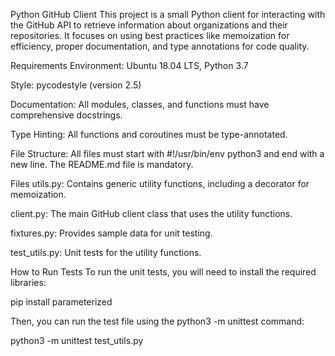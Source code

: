 Python GitHub Client
This project is a small Python client for interacting with the GitHub API to retrieve information about organizations and their repositories. It focuses on using best practices like memoization for efficiency, proper documentation, and type annotations for code quality.

Requirements
Environment: Ubuntu 18.04 LTS, Python 3.7

Style: pycodestyle (version 2.5)

Documentation: All modules, classes, and functions must have comprehensive docstrings.

Type Hinting: All functions and coroutines must be type-annotated.

File Structure: All files must start with #!/usr/bin/env python3 and end with a new line. The README.md file is mandatory.

Files
utils.py: Contains generic utility functions, including a decorator for memoization.

client.py: The main GitHub client class that uses the utility functions.

fixtures.py: Provides sample data for unit testing.

test_utils.py: Unit tests for the utility functions.

How to Run Tests
To run the unit tests, you will need to install the required libraries:

pip install parameterized

Then, you can run the test file using the python3 -m unittest command:

python3 -m unittest test_utils.py
